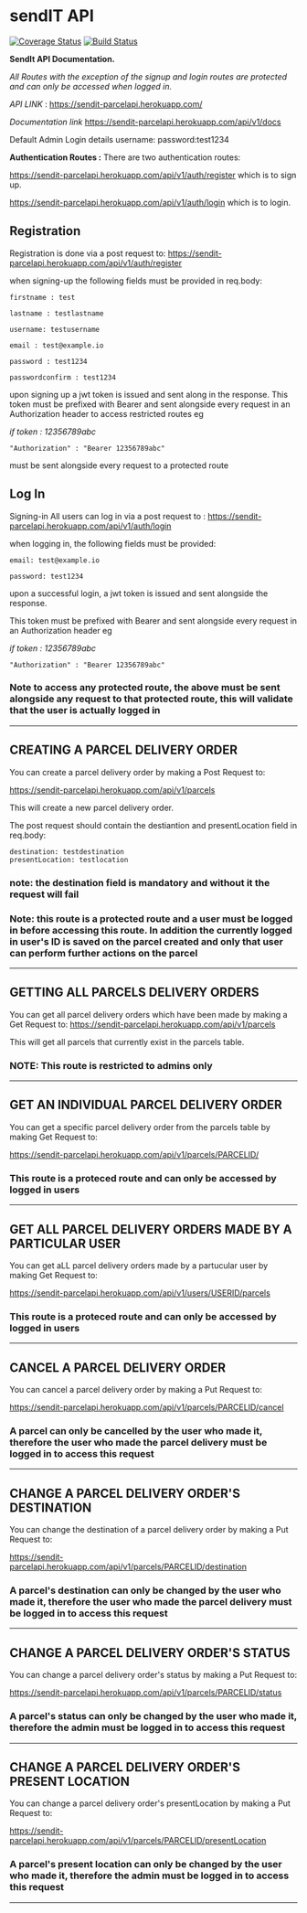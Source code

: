 # sendIT API

[![Coverage Status](https://coveralls.io/repos/github/mofe64/sendIt/badge.svg?branch=master)](https://coveralls.io/github/mofe64/sendIt?branch=master)
[![Build Status](https://travis-ci.com/mofe64/sendIt.svg?branch=master)](https://travis-ci.com/mofe64/sendIt)

**SendIt API Documentation.**

_All Routes with the exception of the signup and login routes are protected and can only be accessed when logged in._

_API LINK_ : <https://sendit-parcelapi.herokuapp.com/>

_Documentation link_ <https://sendit-parcelapi.herokuapp.com/api/v1/docs>

Default Admin Login details username: password:test1234

**Authentication Routes :** There are two authentication routes:

<https://sendit-parcelapi.herokuapp.com/api/v1/auth/register> which is to sign up.

<https://sendit-parcelapi.herokuapp.com/api/v1/auth/login> which is to login.

## Registration

Registration is done via a post request to:
<https://sendit-parcelapi.herokuapp.com/api/v1/auth/register>

when signing-up the following fields must be provided in req.body:

    firstname : test

    lastname : testlastname

    username: testusername

    email : test@example.io

    password : test1234

    passwordconfirm : test1234

upon signing up a jwt token is issued and sent along in the response. This token must be prefixed with Bearer and sent alongside every request in an Authorization header to access restricted routes eg

_if token : 12356789abc_

    "Authorization" : "Bearer 12356789abc"

must be sent alongside every request to a protected route

## Log In

Signing-in All users can log in via a post request to : <https://sendit-parcelapi.herokuapp.com/api/v1/auth/login>

when logging in, the following fields must be provided:

    email: test@example.io

    password: test1234

upon a successful login, a jwt token is issued and sent alongside the response.

This token must be prefixed with Bearer and sent alongside every request in an Authorization header eg

_if token : 12356789abc_

    "Authorization" : "Bearer 12356789abc"

### Note to access any protected route, the above must be sent alongside any request to that protected route, this will validate that the user is actually logged in

---

## CREATING A PARCEL DELIVERY ORDER

You can create a parcel delivery order by making a Post Request to:

<https://sendit-parcelapi.herokuapp.com/api/v1/parcels>

This will create a new parcel delivery order.

The post request should contain the destiantion and presentLocation field in req.body:

    destination: testdestination
    presentLocation: testlocation

### note: the destination field is mandatory and without it the request will fail

### Note: this route is a protected route and a user must be logged in before accessing this route. In addition the currently logged in user's ID is saved on the parcel created and only that user can perform further actions on the parcel

---

## GETTING ALL PARCELS DELIVERY ORDERS

You can get all parcel delivery orders which have been made by making a Get Request to: <https://sendit-parcelapi.herokuapp.com/api/v1/parcels>

This will get all parcels that currently exist in the parcels table.

### NOTE: This route is restricted to admins only

---

## GET AN INDIVIDUAL PARCEL DELIVERY ORDER

You can get a specific parcel delivery order from the parcels table by making Get Request to:

<https://sendit-parcelapi.herokuapp.com/api/v1/parcels/PARCELID/>

### This route is a proteced route and can only be accessed by logged in users

---

## GET ALL PARCEL DELIVERY ORDERS MADE BY A PARTICULAR USER

You can get aLL parcel delivery orders made by a partucular user by making Get Request to:

<https://sendit-parcelapi.herokuapp.com/api/v1/users/USERID/parcels>

### This route is a proteced route and can only be accessed by logged in users

---

## CANCEL A PARCEL DELIVERY ORDER

You can cancel a parcel delivery order by making a Put Request to:

<https://sendit-parcelapi.herokuapp.com/api/v1/parcels/PARCELID/cancel>

### A parcel can only be cancelled by the user who made it, therefore the user who made the parcel delivery must be logged in to access this request

---

## CHANGE A PARCEL DELIVERY ORDER'S DESTINATION

You can change the destination of a parcel delivery order by making a Put Request to:

<https://sendit-parcelapi.herokuapp.com/api/v1/parcels/PARCELID/destination>

### A parcel's destination can only be changed by the user who made it, therefore the user who made the parcel delivery must be logged in to access this request

---

## CHANGE A PARCEL DELIVERY ORDER'S STATUS

You can change a parcel delivery order's status by making a Put Request to:

<https://sendit-parcelapi.herokuapp.com/api/v1/parcels/PARCELID/status>

### A parcel's status can only be changed by the user who made it, therefore the admin must be logged in to access this request

---

## CHANGE A PARCEL DELIVERY ORDER'S PRESENT LOCATION

You can change a parcel delivery order's presentLocation by making a Put Request to:

<https://sendit-parcelapi.herokuapp.com/api/v1/parcels/PARCELID/presentLocation>

### A parcel's present location can only be changed by the user who made it, therefore the admin must be logged in to access this request

---

